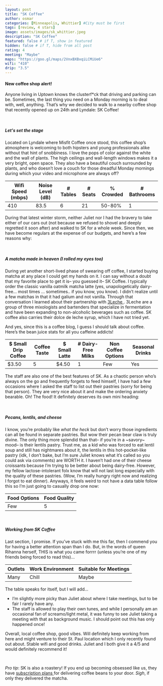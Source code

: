 ```yaml
---
layout: post
title: "SK Coffee"
author: osmar
categories: [Minneapolis, Whittier] #City must be first
tags: [review, 4 stars]
image: assets/images/sk_whittier.jpeg
description: "SK Coffee"
featured: false # if T, show in featured
hidden: false # if T, hide from all post
rating: 4
meeting: "Maybe"
maps: "https://goo.gl/maps/2VnxBXBxqiLCMiUe6"
wifi: "410"
drip: "3.5"
---
```


<h4>New coffee shop alert!</h4>

<p>Anyone living in Uptown knows the clusterf*ck that driving and parking can be. Sometimes, the last thing you need on a Monday morning is to deal with, well, anything. That’s why we decided to walk to a nearby coffee shop that recently opened up on 24th and Lyndale: SK Coffee!</p>

<br>

##### _Let's set the stage_

<p>Located on Lyndale where Misfit Coffee once stood, this coffee shop’s atmosphere is welcoming to both hipsters and young professionals alike without that hint of snobbiness. I love the pops of color against the white and the wall of plants. The high ceilings and wall-length windows makes it a very bright, open space. They also have a beautiful couch surrounded by plants, and who doesn’t love a couch for those dreadful Monday mornings during which your video and microphone are always off? </p>

<div class="table-responsive" style="font-size:85%">
  <table class="table">
    <thead>
    <tr>
      <th scope="col">Wifi Speed (mbps)</th>
      <th scope="col">Noise Level (dB)</th>
      <th scope="col"># Tables</th>
      <th scope="col"># Seats</th>
      <th scope="col">% Crowded</th>
      <th scope="col"># Bathrooms</th>
    </tr>
  </thead>
  <tbody>
    <tr>
      <td>410</td>
      <td>83.5</td>
      <td>6</td>
      <td>21</td>
      <td>50-80%</td>
      <td>1</td>
    </tr>
  </tbody>
  </table>
</div>

<p>During that latest winter storm, neither Juliet nor I had the bravery to take either of our cars out (not because we refused to shovel and deeply regretted it soon after) and walked to SK for a whole week. Since then, we have become regulars at the expense of our budgets, and here’s a few reasons why:</p>
<br>

##### _A matcha made in heaven (I rolled my eyes too)_

<p>During yet another short-lived phase of swearing off coffee, I started buying matcha at any place I could get my hands on it. I can say without a doubt that my favorite place to get it is– you guessed it– SK Coffee. I typically order the classic vanilla oatmilk matcha latte (yes, unapologetically dairy-free… most times … sometimes.. if you know, you know). I didn’t realize until a few matchas in that it had galium and not vanilla. Through that conversation I learned about their partnership with  <a href="https://mspmag.com/eat-and-drink/3leche-it-s-all-in-the-mix/"> 3Leche </a>. 3Leche are a group of three mixologists and bartenders that specialize in fermentation and have been expanding to non-alcoholic beverages such as coffee. SK coffee also carries their dolce de leche syrup, which I have not tried yet.</p>

<p> And yes, since this is a coffee blog, I guess I should talk about coffee. Here’s the bean juice stats for all you caffeine addicts!</p>

<div class="table-responsive" style="font-size:80%">
  <table class="table">
    <thead>
    <tr>
      <th scope="col">$ Small Drip Coffee</th>
      <th scope="col">Coffee Taste</th>
      <th scope="col">$ Small Latte</th>
      <th scope="col"># Dairy-Free Milks</th>
      <th scope="col">Non Coffee Options</th>
      <th scope="col">Seasonal Drinks</th>
    </tr>
  </thead>
  <tbody>
    <tr>
      <td>$3.50</td>
      <td>5</td>
      <td>$4.50</td>
      <td>1</td>
      <td>Few</td>
      <td>Yes</td>
    </tr>
  </tbody>
  </table>
</div>

<p>The staff are also one of the best features of SK. As a chaotic person who’s always on the go and frequently forgets to feed himself, I have had a few occasions where I asked the staff to list out their pastries (sorry for being that person). They are very nice about it and make the ordering anxiety bearable. Oh! The food! It definitely deserves its own mini heading:</p>
<br>

##### _Pecans, lentils, and cheese_

<p>I know, you’re probably like <i> what the heck </i> but don’t worry those ingredients can all be found in separate pastries. But wow their pecan bear claw is truly divine. The only thing more splendid than that– if you’re in a ~savory~ mood– is their lentils pastry. Trust me, as a kid who was forced to eat lentil soup and still has nightmares about it, the lentils in this hot-pocket-like pastry (idk, I don’t bake, but I’m sure Juliet knows what it’s called so you could ask via comments) are WORTH it. I haven’t had one of their cheese croissants because I’m trying to be better about being dairy-free. However, my fellow lactose-intolerant folx know that will not last long especially with the quality of these pastries. (Wow, I’m really hungry right now and realizing I forgot to eat dinner). Anyways, it feels weird to not have a data table follow this so I’m just going to casually drop one now: </p>

<div class="table-responsive" style="font-size:80%">
  <table class="table">
    <thead>
    <tr>
      <th scope="col">Food Options</th>
      <th scope="col">Food Quality</th>
    </tr>
  </thead>
  <tbody>
    <tr>
      <td>Few</td>
      <td>5</td>
    </tr>
  </tbody>
  </table>
</div>
<br>

##### _Working from SK Coffee_

<p>Last section, I promise. If you’ve stuck with me this far, then I commend you for having a better attention span than I do. But, in the words of queen Rihanna herself, THIS is what you came forrrr (unless you’re one of my friends being forced to read this)...</p>

<div class="table-responsive" style="font-size:80%">
  <table class="table">
    <thead>
    <tr>
      <th scope="col">Outlets</th>
      <th scope="col">Work Environment</th>
      <th scope="col">Suitable for Meetings</th>
    </tr>
  </thead>
  <tbody>
    <tr>
      <td>Many</td>
      <td>Chill</td>
      <td>Maybe</td>
    </tr>
  </tbody>
  </table>
</div>
<p>The table speaks for itself, but I will add...</p>

<ul>
  <li> I’m slightly more picky than Juliet about where I take meetings, but to be fair I rarely have any. </li>
  <li> The staff is allowed to play their own tunes, and while I personally am an occasional fan of screamo/light metal, it was funny to see Juliet taking a meeting with that as background music. I should point out this has only happened once!</li>
</ul>
<p>Overall, local coffee shop, good vibes. Will definitely keep working from here and might venture to their St. Paul location which I only recently found out about. Stable wifi and good drinks. Juliet and I both give it a 4/5 and would definitely recommend it!</p>
<br>
<p> <i>Pro tip</i>: SK is also a roastery! If you end up becoming obsessed like us, they have <a href="https://skcoffeeplease.com/subscription"> subscription plans </a> for delivering coffee beans to your door. <i>Sigh</i>, if only they delivered the matcha.</p>
